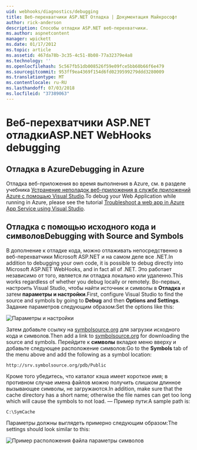 ```yaml
---
uid: webhooks/diagnostics/debugging
title: Веб-перехватчики ASP.NET Отладка | Документация Майкрософт
author: rick-anderson
description: Способы отладки ASP.NET веб-перехватчики.
ms.author: aspnetcontent
manager: wpickett
ms.date: 01/17/2012
ms.topic: article
ms.assetid: 467da78b-3c35-4c51-8b08-77a32379e4a8
ms.technology: ''
ms.openlocfilehash: 5c567fb51db008526f59e09fce5bb60b66f6e479
ms.sourcegitcommit: 953ff9ea4369f154d6fd0239599279ddd3280009
ms.translationtype: MT
ms.contentlocale: ru-RU
ms.lasthandoff: 07/03/2018
ms.locfileid: "37389063"
---
```

# <a name="aspnet-webhooks-debugging"></a><span data-ttu-id="bb4ab-103">Веб-перехватчики ASP.NET отладки</span><span class="sxs-lookup"><span data-stu-id="bb4ab-103">ASP.NET WebHooks debugging</span></span>  

## <a name="debugging-in-azure"></a><span data-ttu-id="bb4ab-104">Отладка в Azure</span><span class="sxs-lookup"><span data-stu-id="bb4ab-104">Debugging in Azure</span></span>

<span data-ttu-id="bb4ab-105">Отладка веб-приложения во время выполнения в Azure, см. в разделе учебника [Устранение неполадок веб-приложения в службе приложений Azure с помощью Visual Studio](https://azure.microsoft.com/documentation/articles/web-sites-dotnet-troubleshoot-visual-studio/#webserverlogs).</span><span class="sxs-lookup"><span data-stu-id="bb4ab-105">To debug your Web Application while running in Azure, please see the tutorial [Troubleshoot a web app in Azure App Service using Visual Studio](https://azure.microsoft.com/documentation/articles/web-sites-dotnet-troubleshoot-visual-studio/#webserverlogs).</span></span>

## <a name="debugging-with-source-and-symbols"></a><span data-ttu-id="bb4ab-106">Отладка с помощью исходного кода и символов</span><span class="sxs-lookup"><span data-stu-id="bb4ab-106">Debugging with Source and Symbols</span></span>

<span data-ttu-id="bb4ab-107">В дополнение к отладке кода, можно отлаживать непосредственно в веб-перехватчики Microsoft ASP.NET и на самом деле все .NET.</span><span class="sxs-lookup"><span data-stu-id="bb4ab-107">In addition to debugging your own code, it is possible to debug directly into Microsoft ASP.NET WebHooks, and in fact all of .NET.</span></span> <span data-ttu-id="bb4ab-108">Это работает независимо от того, является ли отладка локально или удаленно.</span><span class="sxs-lookup"><span data-stu-id="bb4ab-108">This works regardless of whether you debug locally or remotely.</span></span> <span data-ttu-id="bb4ab-109">Во-первых, настроить Visual Studio, чтобы найти источник и символы в **Отладка** и затем **параметры и настройки**.</span><span class="sxs-lookup"><span data-stu-id="bb4ab-109">First, configure Visual Studio to find the source and symbols by going to **Debug** and then **Options and Settings**.</span></span> <span data-ttu-id="bb4ab-110">Задание параметров следующим образом:</span><span class="sxs-lookup"><span data-stu-id="bb4ab-110">Set the options like this:</span></span>

![Параметры и настройки](_static/SourceSymbols.png)

<span data-ttu-id="bb4ab-112">Затем добавьте ссылку на [symbolsource.org](http://symbolsource.org) для загрузки исходного кода и символов.</span><span class="sxs-lookup"><span data-stu-id="bb4ab-112">Then add a link to [symbolsource.org](http://symbolsource.org) for downloading the source and symbols.</span></span> <span data-ttu-id="bb4ab-113">Перейдите к **символы** вкладке меню вверху и добавьте следующее расположение символов:</span><span class="sxs-lookup"><span data-stu-id="bb4ab-113">Go to the **Symbols** tab of the menu above and add the following as a symbol location:</span></span>

```
http://srv.symbolsource.org/pdb/Public
```

<span data-ttu-id="bb4ab-114">Кроме того убедитесь, что каталог кэша имеет короткое имя; в противном случае имена файлов можно получить слишком длинное вызывающее символы, не загружаются.</span><span class="sxs-lookup"><span data-stu-id="bb4ab-114">In addition, make sure that the cache directory has a short name; otherwise the file names can get too long which will cause the symbols to not load.</span></span> <span data-ttu-id="bb4ab-115">— Пример пути:</span><span class="sxs-lookup"><span data-stu-id="bb4ab-115">A sample path is:</span></span>

```
C:\SymCache
```

<span data-ttu-id="bb4ab-116">Параметры должны выглядеть примерно следующим образом:</span><span class="sxs-lookup"><span data-stu-id="bb4ab-116">The settings should look similar to this:</span></span>

![Пример расположения файла параметры символов](_static/SymSource.png)
